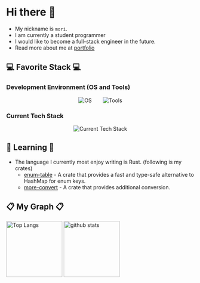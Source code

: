# Hi there 👋

- My nickname is `mori`.
- I am currently a student programmer
- I would like to become a full-stack engineer in the future.
- Read more about me at [portfolio](https://moriyoshi-kasuga.github.io)

## 💻 Favorite Stack 💻

### Development Environment (OS and Tools)

<p align="center" style="display: flex; justify-content: center; align-items: center; gap: 30px;">
  <span>
    <img
      src="https://go-skill-icons.vercel.app/api/icons?i=apple,wsl,ubuntu,arch"
      alt="OS"
    />
  </span>
  <span>
    <img
      src="https://go-skill-icons.vercel.app/api/icons?i=nix,bash,vim,neovim,lazyvim,lua,tmux,catppuccin"
      alt="Tools"
    />
  </span>
</p>

### Current Tech Stack

<p align="center">
  <span>
    <img
      src="https://go-skill-icons.vercel.app/api/icons?i=git,github,rust,tauri,ts,bun,tailwindcss,astro,svelte"
      alt="Current Tech Stack"
    />
  </span>
</p>

## 🌱 Learning 🌱

- The language I currently most enjoy writing is Rust. (following is my crates)
  - [enum-table](https://github.com/moriyoshi-kasuga/enum-table) - A crate that provides a fast and type-safe alternative to HashMap for enum keys.
  - [more-convert](https://github.com/moriyoshi-kasuga/more-convert) - A crate that provides additional conversion.

## 📋 My Graph 📋

<p align="left">
  <img alt="Top Langs" height="150px" src="https://github-readme-stats.vercel.app/api/top-langs/?username=moriyoshi-kasuga&layout=compact&show_icons=true&theme=onedark" />
  <img alt="github stats" height="150px" src="https://github-readme-stats.vercel.app/api?username=moriyoshi-kasuga&theme=onedark&show_icons=ture" />
</p>
